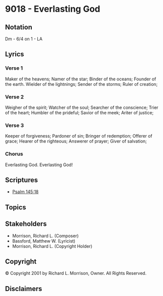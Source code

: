 # 9018 - Everlasting God

## Notation

Dm - 6/4 on 1 - LA

## Lyrics

### Verse 1

Maker of the heavens; Namer of the star; Binder of the oceans; Founder of the earth. Wielder of the lightnings; Sender of the storms; Ruler of creation;

### Verse 2

Weigher of the spirit; Watcher of the soul; Searcher of the conscience; Trier of the heart; Humbler of the prideful; Savior of the meek; Ariter of justice;

### Verse 3

Keeper of forgiveness; Pardoner of sin; Bringer of redemption; Offerer of grace; Hearer of the righteous; Answerer of prayer; Giver of salvation;

### Chorus

Everlasting God. Everlasting God!


## Scriptures

- [Psalm 145:18](https://www.biblegateway.com/passage/?search=Psalm%20145%3A18)

## Topics


## Stakeholders

- Morrison, Richard L. (Composer)
- Bassford, Matthew W. (Lyricist)
- Morrison, Richard L. (Copyright Holder)

## Copyright

© Copyright 2001 by Richard L. Morrison, Owner. All Rights Reserved.


## Disclaimers


